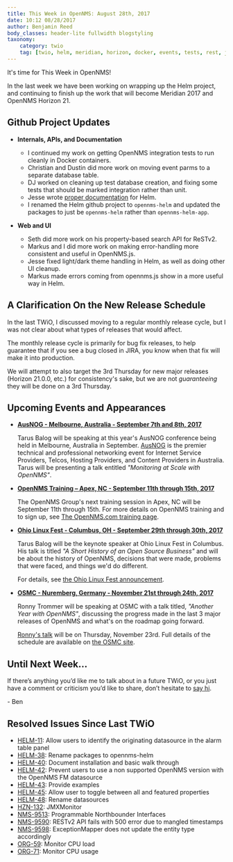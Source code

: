 ```yaml
---
title: This Week in OpenNMS: August 28th, 2017
date: 10:12 08/28/2017
author: Benjamin Reed
body_classes: header-lite fullwidth blogstyling
taxonomy:
    category: twio
    tag: [twio, helm, meridian, horizon, docker, events, tests, rest, javascript, training, ohio linux fest, olf]
---
```


 It's time for This Week in OpenNMS!

 In the last week we have been working on wrapping up the Helm project, and continuing to finish up the work that will become Meridian 2017 and OpenNMS Horizon 21.

<!-- git log --author=bamboo@opennms.org --invert-grep --all --no-merges --since='2017-08-22 00:00:00' --until='2017-08-28 00:00:00' --format='%Cblue%ai %Cgreen%aN %Creset%s %Cblue(%H)%Cred%d' --author-date-order | sort | less -R -->

## Github Project Updates

* __Internals, APIs, and Documentation__

  * I continued my work on getting OpenNMS integration tests to run cleanly in Docker containers.
  * Christian and Dustin did more work on moving event parms to a separate database table.
  * DJ worked on cleaning up test database creation, and fixing some tests that should be marked integration rather than unit.
  * Jesse wrote [proper documentation](https://docs.opennms.org/helm/branches/master/helm/latest/welcome/index.html) for Helm.
  * I renamed the Helm github project to `opennms-helm` and updated the packages to just be `opennms-helm` rather than `opennms-helm-app`.

* __Web and UI__

  * Seth did more work on his property-based search API for ReSTv2.
  * Markus and I did more work on making error-handling more consistent and useful in OpenNMS.js.
  * Jesse fixed light/dark theme handling in Helm, as well as doing other UI cleanup.
  * Markus made errors coming from opennms.js show in a more useful way in Helm.

## A Clarification On the New Release Schedule

In the last TWiO, I discussed moving to a regular monthly release cycle, but I was not clear about what types of releases that would affect.

The monthly release cycle is primarily for bug fix releases, to help guarantee that if you see a bug closed in JIRA, you know when that fix will make it into production.

We will attempt to also target the 3rd Thursday for new major releases (Horizon 21.0.0, etc.) for consistency's sake, but we are not _guaranteeing_ they will be done on a 3rd Thursday.


## Upcoming Events and Appearances

* __[AusNOG - Melbourne, Australia - September 7th and 8th, 2017](http://www.ausnog.net/)__

  Tarus Balog will be speaking at this year's AusNOG conference being held in Melbourne, Australia in September.
  [AusNOG](http://www.ausnog.net/) is the premier technical and professional networking event for Internet Service Providers, Telcos, Hosting Providers, and Content Providers in Australia.
  Tarus will be presenting a talk entitled _"Monitoring at Scale with OpenNMS"_.

* __[OpenNMS Training – Apex, NC - September 11th through 15th, 2017](http://www.opennms.com/training/)__

  The OpenNMS Group's next training session in Apex, NC will be September 11th through 15th.
  For more details on OpenNMS training and to sign up, see [The OpenNMS.com training page](http://www.opennms.com/training/).

* __[Ohio Linux Fest - Columbus, OH - September 29th through 30th, 2017](https://ohiolinux.org/tarus-balog-to-keynote-ohio-linuxfest-2017/)__

  Tarus Balog will be the keynote speaker at Ohio Linux Fest in Columbus.
  His talk is titled _"A Short History of an Open Source Business"_ and will be about the history of OpenNMS, decisions that were made, problems that were faced, and things we'd do different.

  For details, see [the Ohio Linux Fest announcement](https://ohiolinux.org/tarus-balog-to-keynote-ohio-linuxfest-2017/).

* __[OSMC - Nuremberg, Germany - November 21st through 24th, 2017](https://osmc.de/)__

  Ronny Trommer will be speaking at OSMC with a talk titled, _"Another Year with OpenNMS"_, discussing the progress made in the last 3 major releases of OpenNMS and what's on the
  roadmap going forward.

  [Ronny's talk](https://osmc.de/events/en-another-year-with-opennms/) will be on Thursday, November 23rd.  Full details of the schedule are available on [the OSMC site](https://osmc.de/schedule/).


## Until Next Week…

If there’s anything you’d like me to talk about in a future TWiO, or you just have a comment or criticism you’d like to share, don’t hesitate to [say hi](mailto:twio@opennms.org).

\- Ben

<!--
  https://github.com/OpenNMS/twio-fodder/blob/master/scripts/twio-issues-list.pl
-->

## Resolved Issues Since Last TWiO

* [HELM-11](https://issues.opennms.org/browse/HELM-11): Allow users to identify the originating datasource in the alarm table panel
* [HELM-38](https://issues.opennms.org/browse/HELM-38): Rename packages to opennms-helm
* [HELM-40](https://issues.opennms.org/browse/HELM-40): Document installation and basic walk through
* [HELM-42](https://issues.opennms.org/browse/HELM-42): Prevent users to use a non supported OpenNMS version with the OpenNMS FM datasource
* [HELM-43](https://issues.opennms.org/browse/HELM-43): Provide examples
* [HELM-45](https://issues.opennms.org/browse/HELM-45): Allow user to toggle between all and featured properties
* [HELM-48](https://issues.opennms.org/browse/HELM-48): Rename datasources
* [HZN-132](https://issues.opennms.org/browse/HZN-132): JMXMonitor
* [NMS-9513](https://issues.opennms.org/browse/NMS-9513): Programmable Northbounder Interfaces
* [NMS-9590](https://issues.opennms.org/browse/NMS-9590): RESTv2 API fails with 500 error due to mangled timestamps
* [NMS-9598](https://issues.opennms.org/browse/NMS-9598): ExceptionMapper does not update the entity type accordingly
* [ORG-59](https://issues.opennms.org/browse/ORG-59): Monitor CPU load
* [ORG-71](https://issues.opennms.org/browse/ORG-71): Monitor CPU usage
